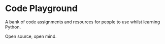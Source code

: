 # Code Playground

A bank of code assignments and resources for people to use whilst learning Python.

Open source, open mind.
